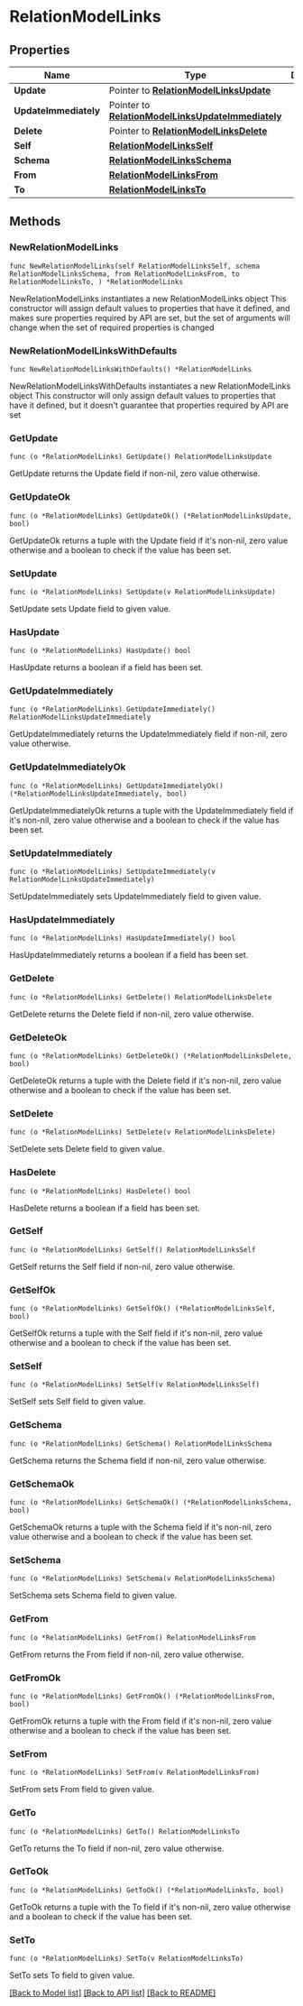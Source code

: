 # RelationModelLinks

## Properties

Name | Type | Description | Notes
------------ | ------------- | ------------- | -------------
**Update** | Pointer to [**RelationModelLinksUpdate**](RelationModelLinksUpdate.md) |  | [optional] 
**UpdateImmediately** | Pointer to [**RelationModelLinksUpdateImmediately**](RelationModelLinksUpdateImmediately.md) |  | [optional] 
**Delete** | Pointer to [**RelationModelLinksDelete**](RelationModelLinksDelete.md) |  | [optional] 
**Self** | [**RelationModelLinksSelf**](RelationModelLinksSelf.md) |  | 
**Schema** | [**RelationModelLinksSchema**](RelationModelLinksSchema.md) |  | 
**From** | [**RelationModelLinksFrom**](RelationModelLinksFrom.md) |  | 
**To** | [**RelationModelLinksTo**](RelationModelLinksTo.md) |  | 

## Methods

### NewRelationModelLinks

`func NewRelationModelLinks(self RelationModelLinksSelf, schema RelationModelLinksSchema, from RelationModelLinksFrom, to RelationModelLinksTo, ) *RelationModelLinks`

NewRelationModelLinks instantiates a new RelationModelLinks object
This constructor will assign default values to properties that have it defined,
and makes sure properties required by API are set, but the set of arguments
will change when the set of required properties is changed

### NewRelationModelLinksWithDefaults

`func NewRelationModelLinksWithDefaults() *RelationModelLinks`

NewRelationModelLinksWithDefaults instantiates a new RelationModelLinks object
This constructor will only assign default values to properties that have it defined,
but it doesn't guarantee that properties required by API are set

### GetUpdate

`func (o *RelationModelLinks) GetUpdate() RelationModelLinksUpdate`

GetUpdate returns the Update field if non-nil, zero value otherwise.

### GetUpdateOk

`func (o *RelationModelLinks) GetUpdateOk() (*RelationModelLinksUpdate, bool)`

GetUpdateOk returns a tuple with the Update field if it's non-nil, zero value otherwise
and a boolean to check if the value has been set.

### SetUpdate

`func (o *RelationModelLinks) SetUpdate(v RelationModelLinksUpdate)`

SetUpdate sets Update field to given value.

### HasUpdate

`func (o *RelationModelLinks) HasUpdate() bool`

HasUpdate returns a boolean if a field has been set.

### GetUpdateImmediately

`func (o *RelationModelLinks) GetUpdateImmediately() RelationModelLinksUpdateImmediately`

GetUpdateImmediately returns the UpdateImmediately field if non-nil, zero value otherwise.

### GetUpdateImmediatelyOk

`func (o *RelationModelLinks) GetUpdateImmediatelyOk() (*RelationModelLinksUpdateImmediately, bool)`

GetUpdateImmediatelyOk returns a tuple with the UpdateImmediately field if it's non-nil, zero value otherwise
and a boolean to check if the value has been set.

### SetUpdateImmediately

`func (o *RelationModelLinks) SetUpdateImmediately(v RelationModelLinksUpdateImmediately)`

SetUpdateImmediately sets UpdateImmediately field to given value.

### HasUpdateImmediately

`func (o *RelationModelLinks) HasUpdateImmediately() bool`

HasUpdateImmediately returns a boolean if a field has been set.

### GetDelete

`func (o *RelationModelLinks) GetDelete() RelationModelLinksDelete`

GetDelete returns the Delete field if non-nil, zero value otherwise.

### GetDeleteOk

`func (o *RelationModelLinks) GetDeleteOk() (*RelationModelLinksDelete, bool)`

GetDeleteOk returns a tuple with the Delete field if it's non-nil, zero value otherwise
and a boolean to check if the value has been set.

### SetDelete

`func (o *RelationModelLinks) SetDelete(v RelationModelLinksDelete)`

SetDelete sets Delete field to given value.

### HasDelete

`func (o *RelationModelLinks) HasDelete() bool`

HasDelete returns a boolean if a field has been set.

### GetSelf

`func (o *RelationModelLinks) GetSelf() RelationModelLinksSelf`

GetSelf returns the Self field if non-nil, zero value otherwise.

### GetSelfOk

`func (o *RelationModelLinks) GetSelfOk() (*RelationModelLinksSelf, bool)`

GetSelfOk returns a tuple with the Self field if it's non-nil, zero value otherwise
and a boolean to check if the value has been set.

### SetSelf

`func (o *RelationModelLinks) SetSelf(v RelationModelLinksSelf)`

SetSelf sets Self field to given value.


### GetSchema

`func (o *RelationModelLinks) GetSchema() RelationModelLinksSchema`

GetSchema returns the Schema field if non-nil, zero value otherwise.

### GetSchemaOk

`func (o *RelationModelLinks) GetSchemaOk() (*RelationModelLinksSchema, bool)`

GetSchemaOk returns a tuple with the Schema field if it's non-nil, zero value otherwise
and a boolean to check if the value has been set.

### SetSchema

`func (o *RelationModelLinks) SetSchema(v RelationModelLinksSchema)`

SetSchema sets Schema field to given value.


### GetFrom

`func (o *RelationModelLinks) GetFrom() RelationModelLinksFrom`

GetFrom returns the From field if non-nil, zero value otherwise.

### GetFromOk

`func (o *RelationModelLinks) GetFromOk() (*RelationModelLinksFrom, bool)`

GetFromOk returns a tuple with the From field if it's non-nil, zero value otherwise
and a boolean to check if the value has been set.

### SetFrom

`func (o *RelationModelLinks) SetFrom(v RelationModelLinksFrom)`

SetFrom sets From field to given value.


### GetTo

`func (o *RelationModelLinks) GetTo() RelationModelLinksTo`

GetTo returns the To field if non-nil, zero value otherwise.

### GetToOk

`func (o *RelationModelLinks) GetToOk() (*RelationModelLinksTo, bool)`

GetToOk returns a tuple with the To field if it's non-nil, zero value otherwise
and a boolean to check if the value has been set.

### SetTo

`func (o *RelationModelLinks) SetTo(v RelationModelLinksTo)`

SetTo sets To field to given value.



[[Back to Model list]](../README.md#documentation-for-models) [[Back to API list]](../README.md#documentation-for-api-endpoints) [[Back to README]](../README.md)


